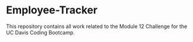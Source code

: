 # Employee-Tracker
This repository contains all work related to the Module 12 Challenge for the UC Davis Coding Bootcamp.
